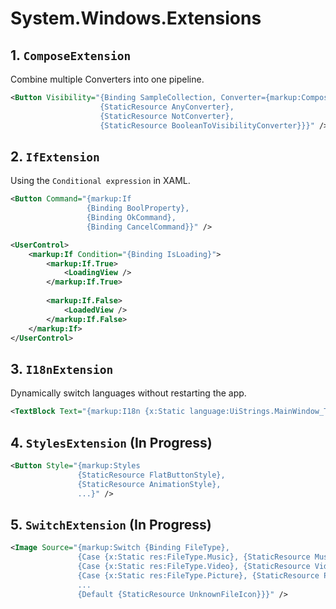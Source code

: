 # System.Windows.Extensions

## 1. `ComposeExtension`

Combine multiple Converters into one pipeline.

```xml
<Button Visibility="{Binding SampleCollection, Converter={markup:Compose
                    {StaticResource AnyConverter},
                    {StaticResource NotConverter},
                    {StaticResource BooleanToVisibilityConverter}}}" />
```

## 2. `IfExtension`

Using the `Conditional expression` in XAML.

```xml
<Button Command="{markup:If
                 {Binding BoolProperty},
                 {Binding OkCommand},
                 {Binding CancelCommand}}" />
```

```xml
<UserControl>
    <markup:If Condition="{Binding IsLoading}">
        <markup:If.True>
            <LoadingView />
        </markup:If.True>
        
        <markup:If.False>
        	<LoadedView />
        </markup:If.False>
    </markup:If>
</UserControl>
```

## 3. `I18nExtension`

Dynamically switch languages without restarting the app.

```xml
<TextBlock Text="{markup:I18n {x:Static language:UiStrings.MainWindow_Title}}" />
```

## 4. `StylesExtension` (In Progress)

```xml
<Button Style="{markup:Styles 
               {StaticResource FlatButtonStyle}, 
               {StaticResource AnimationStyle},
               ...}" />
```

## 5. `SwitchExtension` (In Progress)

```xml
<Image Source="{markup:Switch {Binding FileType},
               {Case {x:Static res:FileType.Music}, {StaticResource MusicIcon}},
               {Case {x:Static res:FileType.Video}, {StaticResource VideoIcon}},
               {Case {x:Static res:FileType.Picture}, {StaticResource PictureIcon}},
               ...
               {Default {StaticResource UnknownFileIcon}}}" />
```

